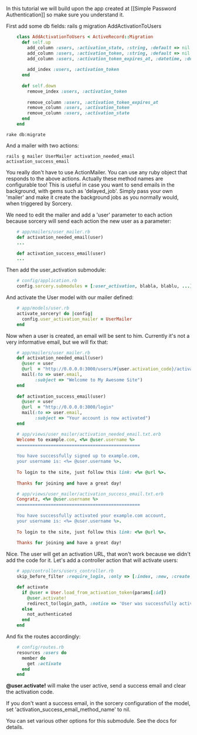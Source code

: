 In this tutorial we will build upon the app created at [[Simple Password Authentication]] so make sure you understand it.

First add some db fields:
    rails g migration AddActivationToUsers

```ruby
    class AddActivationToUsers < ActiveRecord::Migration
      def self.up
        add_column :users, :activation_state, :string, :default => nil
        add_column :users, :activation_token, :string, :default => nil
        add_column :users, :activation_token_expires_at, :datetime, :default => nil
        
        add_index :users, :activation_token
      end
    
      def self.down
        remove_index :users, :activation_token
        
        remove_column :users, :activation_token_expires_at
        remove_column :users, :activation_token
        remove_column :users, :activation_state
      end
    end
```

    rake db:migrate

And a mailer with two actions:

    rails g mailer UserMailer activation_needed_email activation_success_email



You really don't have to use ActionMailer. You can use any ruby object that responds to the above actions. Actually these method names are configurable too! This is useful in case you want to send emails in the background, with gems such as 'delayed_job'. Simply pass your own 'mailer' and make it create the background jobs as you normally would, when triggered by Sorcery.


We need to edit the mailer and add a 'user' parameter to each action because sorcery will send each action the new user as a parameter:
```ruby
    # app/mailers/user_mailer.rb
    def activation_needed_email(user)
    ...

    def activation_success_email(user)
    ...
```

Then add the user_activation submodule:
```ruby
    # config/application.rb
    config.sorcery.submodules = [:user_activation, blabla, blablu, ...]
```

And activate the User model with our mailer defined:
```ruby
    # app/models/user.rb
    activate_sorcery! do |config|
      config.user_activation_mailer = UserMailer
    end
```

Now when a user is created, an email will be sent to him. Currently it's not a very informative email, but we will fix that:
```ruby
    # app/mailers/user_mailer.rb
    def activation_needed_email(user)
      @user = user
      @url  = "http://0.0.0.0:3000/users/#{user.activation_code}/activate"
      mail(:to => user.email,
           :subject => "Welcome to My Awesome Site")
    end
    
    def activation_success_email(user)
      @user = user
      @url  = "http://0.0.0.0:3000/login"
      mail(:to => user.email,
           :subject => "Your account is now activated")
    end
```
```ruby
    # app/views/user_mailer/activation_needed_email.txt.erb
    Welcome to example.com, <%= @user.username %>
    ===============================================
     
    You have successfully signed up to example.com,
    your username is: <%= @user.username %>.
     
    To login to the site, just follow this link: <%= @url %>.
     
    Thanks for joining and have a great day!
```
```ruby
    # app/views/user_mailer/activation_success_email.txt.erb
    Congratz, <%= @user.username %>
    ===============================================
     
    You have successfully activated your example.com account,
    your username is: <%= @user.username %>.
     
    To login to the site, just follow this link: <%= @url %>.
     
    Thanks for joining and have a great day!
```

Nice. The user will get an activation URL, that won't work because we didn't add the code for it. Let's add a controller action that will activate users:
```ruby
    # app/controllers/users_controller.rb
    skip_before_filter :require_login, :only => [:index, :new, :create, :activate]

    def activate
      if @user = User.load_from_activation_token(params[:id])
        @user.activate!
        redirect_to(login_path, :notice => 'User was successfully activated.')
      else
        not_authenticated
      end
    end
```

And fix the routes accordingly:
```ruby
    # config/routes.rb
    resources :users do
      member do
        get :activate
      end
    end
```

**@user.activate!** will make the user active, send a success email and clear the activation code.

If you don't want a success email, in the sorcery configuration of the model, set 'activation_success_email_method_name' to nil.

You can set various other options for this submodule. See the docs for details.